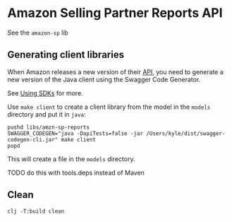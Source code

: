 # Amazon Selling Partner Reports API

See the `amazon-sp` lib

## Generating client libraries

When Amazon releases a new version of their [API][apidocs], you need to generate
a new version of the Java client using the Swagger Code Generator.

See [Using SDKs][sdks] for more.

[apidocs]: https://developer-docs.amazon.com/sp-api/docs/reports-api-v2021-06-30-reference
[sdks]: https://developer-docs.amazon.com/sp-api/docs/generating-a-java-sdk-with-lwa-token-exchange

Use `make client` to create a client library from the model in the `models` directory and put it in `java`:

``` 4d
pushd libs/amzn-sp-reports
SWAGGER_CODEGEN="java -DapiTests=false -jar /Users/kyle/dist/swagger-codegen-cli.jar" make client
popd
```

This will create a file in the `models` directory.

TODO do this with tools.deps instead of Maven

## Clean

```
clj -T:build clean
```

